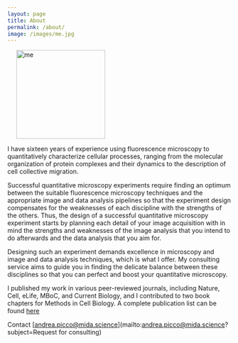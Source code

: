 ```yaml
---
layout: page
title: About
permalink: /about/
image: /images/me.jpg
---
```

<img src="{{page.image}}" class="round-image" alt="me" style="width: 200px;" hspace="20">

I have sixteen years of experience using fluorescence microscopy to quantitatively characterize cellular processes, ranging from the molecular organization of protein complexes and their dynamics to the description of cell collective migration.

Successful quantitative microscopy experiments require finding an optimum between the suitable fluorescence microscopy techniques and the appropriate image and data analysis pipelines so that the experiment design compensates for the weaknesses of each discipline with the strengths of the others. Thus, the design of a successful quantitative microscopy experiment starts by planning each detail of your image acquisition with in mind the strengths and weaknesses of the image analysis that you intend to do afterwards and the data analysis that you aim for. 

Designing such an experiment demands excellence in microscopy and image and data analysis techniques, which is what I offer. My consulting service aims to guide you in finding the delicate balance between these disciplines so that you can perfect and boost your quantitative microscopy.

I published my work in various peer-reviewed journals, including Nature, Cell, eLife, MBoC, and Current Biology, and I contributed to two book chapters for Methods in Cell Biology. A complete publication list can be found [here][orcid]

Contact [andrea.picco@mida.science](mailto:andrea.picco@mida.science?subject=Request for consulting)

[orcid]: https://orcid.org/0000-0003-2548-9183#works
